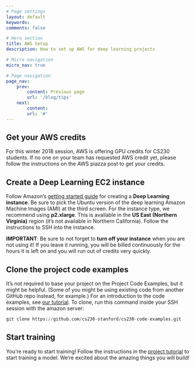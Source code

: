 ```yaml
---
# Page settings
layout: default
keywords:
comments: false

# Hero section
title: AWS Setup
description: How to set up AWS for deep learning projects

# Micro navigation
micro_nav: true

# Page navigation
page_nav:
    prev:
        content: Previous page
        url: '/blog/tips'
    next:
        content: 
        url: '#'
---
```


## **Get your AWS credits**

For this winter 2018 session, AWS is offering GPU credits for CS230 students. If no one on your team has requested AWS credit yet, please follow the instructions on the AWS piazza post to get your credits.

## **Create a Deep Learning EC2 instance**

Follow Amazon’s [getting started guide](https://aws.amazon.com/blogs/machine-learning/get-started-with-deep-learning-using-the-aws-deep-learning-ami/) for creating a **Deep Learning instance**. Be sure to pick the Ubuntu version of the deep learning Amazon Machine Images (AMI) at the third screen. For the instance type, we recommend using **p2.xlarge**. This is available in the **US East (Northern Virginia)** region (it’s not available in Northern California). Follow the instructions to SSH into the instance.

**IMPORTANT**: Be sure to not forget to **turn off your instance** when you are not using it! If you leave it running, you will be billed continuously for the hours it is left on and you will run out of credits very quickly.

## **Clone the project code examples**

It’s not required to base your project on the Project Code Examples, but it might be helpful. (Some of you might be using existing code from another GitHub repo instead, for example.) For an introduction to the code examples, see [our tutorial](/blog/tips). To clone, run this command inside your SSH session with the amazon server:

```python
git clone https://github.com/cs230-stanford/cs230-code-examples.git
```

## **Start training**

You’re ready to start training! Follow the instructions in the [project tutorial](/blog/tips) to start training a model. We’re excited about the amazing things you will build!
